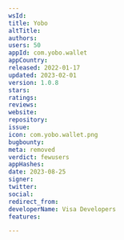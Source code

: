 ```yaml
---
wsId: 
title: Yobo
altTitle: 
authors: 
users: 50
appId: com.yobo.wallet
appCountry: 
released: 2022-01-17
updated: 2023-02-01
version: 1.0.8
stars: 
ratings: 
reviews: 
website: 
repository: 
issue: 
icon: com.yobo.wallet.png
bugbounty: 
meta: removed
verdict: fewusers
appHashes: 
date: 2023-08-25
signer: 
twitter: 
social: 
redirect_from: 
developerName: Visa Developers
features: 

---
```


